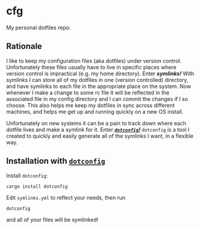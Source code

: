 # cfg

My personal dotfiles repo.

## Rationale

I like to keep my configuration files (aka dotfiles) under version control. Unfortunately these
files usually have to live in specific places where version control is impractical (e.g. my home
directory). Enter ***symlinks!*** With symlinks I can store all of my dotfiles in one (version
controlled) directory, and have symlinks to each file in the appropriate place on the system. Now
whenever I make a change to some rc file it will be reflected in the associated file in my config
directory and I can commit the changes if I so choose. This also helps me keep my dotfiles in sync
across different machines, and helps me get up and running quickly on a new OS install.

Unfortunately on new systems it can be a pain to track down where each dotfile lives and make a
symlink for it. Enter [***`dotconfig`!***][`dotconfig`] `dotconfig` is a
tool I created to quickly and easily generate all of the symlinks I want, in a flexible way.

## Installation with [`dotconfig`]

Install `dotconfig`:
```
cargo install dotconfig
```
Edit `symlinks.yml` to reflect your needs, then run
```
dotconfig
```
and all of your files will be symlinked!


[`dotconfig`]: https://github.com/mfdorst/dotconfig
